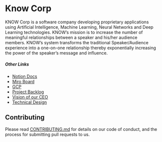 # Know Corp
KNOW Corp is a software company developing proprietary applications using Artificial Intelligence, Machine Learning, Neural Networks and Deep Learning technologies.  KNOW’s mission is to increase the number of meaningful relationships between a speaker and his/her audience members.  KNOW’s system transforms the traditional Speaker/Audience experience into a one-on-one relationship thereby exponentially increasing the power of the speaker’s message and influence.

##### Other Links
- [Notion Docs](https://www.notion.so/knowcorp/Home-a8a294c77150435890f808c8b487b6e5)
- [Miro Board](https://miro.com/app/board/uXjVOixiIbs=/)
- [GCP](https://console.cloud.google.com/compute/instances?authuser=1&cloudshell=false&organizationId=995616897380&project=gpt-3-for-web&pli=1)
- [Project Backlog](https://github.com/orgs/KnowCorp/projects/6/views/1)
- [Vision of our CEO](https://www.notion.so/knowcorp/Vision-of-our-CEO-37651bcbe09149d3ade16998902c360b)
- [Technical Design](https://www.notion.so/knowcorp/Technical-Design-9871e1c196a644868f3746c73075dede)

## Contributing
Please read [CONTRIBUTING.md](https://github.com/KnowCorp/.github/blob/master/profile/CONTRIBUTING.md) for details on our code of conduct, and the process for submitting pull requests to us.
